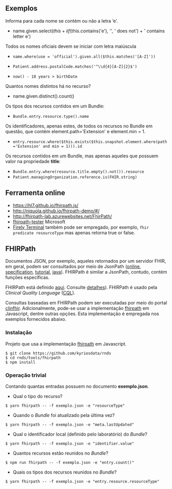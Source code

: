 ## Exemplos

Informa para cada nome se contém ou não a letra ‘e’.
- name.given.select($this +  iif($this.contains('e'), '', ' does not') + ' contains letter e')

Todos os nomes oficiais devem se iniciar com letra maiúscula
- `name.where(use = 'official').given.all($this.matches('[A-Z]'))`

- `Patient.address.postalCode.matches('^\\d{4}[A-Z]{2}$')`

- `now() - 18 years > birthDate`

Quantos nomes distintos há no recurso?
- name.given.distinct().count()

Os tipos dos recursos contidos em um Bundle:

- `Bundle.entry.resource.type().name`

Os identificadores, apenas estes, de todos os recursos no Bundle em questão, 
que contém element.path='Extension' e element.min = 1. 
- `entry.resource.where($this.exists($this.snapshot.element.where(path='Extension' and min = 1))).id`

Os recursos contidos em um Bundle, mas apenas aqueles que possuem valor na propriedade **title**:

- `Bundle.entry.where(resource.title.empty().not()).resource`
- `Patient.managingOrganization.reference.is(FHIR.string)`

  
## Ferramenta online

- https://hl7.github.io/fhirpath.js/
- http://niquola.github.io/fhirpath-demo/#/
- http://fhirpath-lab.azurewebsites.net/FhirPath/
- [fhirpath-tester](https://apps.microsoft.com/store/detail/fhirpath-tester/9NXV8QDQ154V?hl=en-us&gl=us) Microsoft
- [Firely Terminal](https://fire.ly/products/firely-terminal/) também pode ser empregado, por exemplo, `fhir predicate resourceType` mas apenas retorna true or false.


## FHIRPath

Documentos JSON, por exemplo, aqueles retornados por um servidor FHIR, em geral, podem ser consultados por meio de JsonPath ([online](https://jsonpath.com/), [specification](https://goessner.net/articles/JsonPath/), [tutorial](https://www.baeldung.com/guide-to-jayway-jsonpath), [java](https://github.com/json-path/JsonPath)). FHIRPath é similar a JsonPath, contudo, contém funções específicas.

FHIRPath está definido [aqui](http://hl7.org/fhirpath/). Consulte [detalhes](https://github.com/HL7/FHIRPath/blob/master/spec/index.adoc)). FHIRPath é usado pela _Clinical Quality Language_ ([CQL](https://cql.hl7.org/index.html)).

Consultas baseadas em FHIRPath podem ser executadas por meio do portal [clinfhir](http://clinfhir.com). Adicionalmente, pode-se usar a implementação [fhirpath](https://github.com/HL7/fhirpath.js) em Javascript, dentre outras opções.
Esta implementação é empregada nos exemplos fornecidos abaixo.

### Instalação

Projeto que usa a implementação [fhirpath](https://github.com/HL7/fhirpath.js) em Javascript.

```shell
$ git clone https://github.com/kyriosdata/rnds
$ cd rnds/tools/fhirpath
$ npm install
```

### Operação trivial

Contando quantas entradas possuem no documento **exemplo.json**.

- Qual o tipo do recurso?

```shell
$ yarn fhirpath -- -f exemplo.json -e "resourceType"
```

- Quando o _Bundle_ foi atualizado pela última vez?

```shell
$ yarn fhirpath -- -f exemplo.json -e "meta.lastUpdated"
```

- Qual o identificador local (definido pelo laboratório) do _Bundle_?

```shell
$ yarn fhirpath -- -f exemplo.json -e "identifier.value"
```

- Quantos recursos estão reunidos no _Bundle_?

```shell
$ npm run fhirpath -- -f exemplo.json -e "entry.count()"
```

- Quais os tipos dos recursos reunidos no _Bundle_?

```shell
$ yarn fhirpath -- -f exemplo.json -e "entry.resource.resourceType"
```
